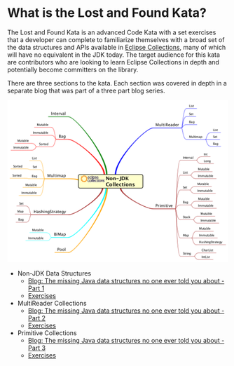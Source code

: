 <!--
  ~ Copyright (c) 2022 The Bank of New York Mellon.
  ~ All rights reserved. This program and the accompanying materials
  ~ are made available under the terms of the Eclipse Public License v1.0
  ~ and Eclipse Distribution License v. 1.0 which accompany this distribution.
  ~ The Eclipse Public License is available at http://www.eclipse.org/legal/epl-v10.html
  ~ and the Eclipse Distribution License is available at
  ~ http://www.eclipse.org/org/documents/edl-v10.php.
  -->
# **What is the Lost and Found Kata?**
The Lost and Found Kata is an advanced Code Kata with a set exercises that a developer can complete to familiarize themselves with a broad set of the data structures and APIs available in [Eclipse Collections](https://github.com/eclipse/eclipse-collections), many of which will have no equivalent in the JDK today. The target audience for this kata are contributors who are looking to learn Eclipse Collections in depth and potentially become committers on the library.

There are three sections to the kata. Each section was covered in depth in a separate blog that was part of a three part blog series.

![Non-JDK Data Structures](../docs/lost-and-found-kata/nonjdkcollections.png)

* Non-JDK Data Structures
  * [Blog: The missing Java data structures no one ever told you about - Part 1](https://medium.com/javarevisited/the-missing-java-data-structures-no-one-ever-told-you-about-part-1-f45b6d0ee969?source=friends_link&sk=5d47f3f673046886e998ad54116a7af9) 
  * [Exercises](src/test/java/org/eclipse/collections/lostandfoundkata/datastructures)
* MultiReader Collections
  * [Blog: The missing Java data structures no one ever told you about - Part 2](https://medium.com/javarevisited/the-missing-java-data-structures-no-one-ever-told-you-about-part-2-f484a588cce3?source=friends_link&sk=7022918ce830f2d8b94d9926e832de7d)
  * [Exercises](src/test/java/org/eclipse/collections/lostandfoundkata/multireader)
* Primitive Collections
  * [Blog: The missing Java data structures no one ever told you about - Part 3](https://medium.com/javarevisited/the-missing-java-data-structures-no-one-ever-told-you-about-part-3-d26387b9e66e?source=friends_link&sk=00643d5a044cfa85514cd583963048ce)
  * [Exercises](src/test/java/org/eclipse/collections/lostandfoundkata/primitive)

